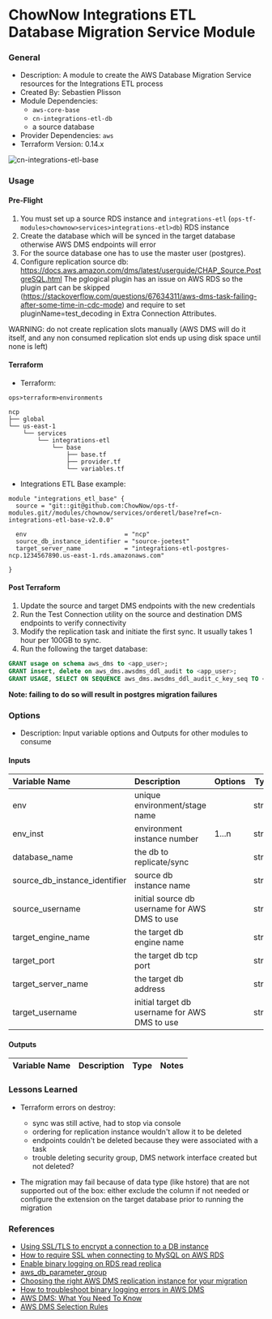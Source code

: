 # ChowNow Integrations ETL Database Migration Service Module

### General

* Description: A module to create the AWS Database Migration Service resources for the Integrations ETL process
* Created By: Sebastien Plisson
* Module Dependencies:
  * `aws-core-base`
  * `cn-integrations-etl-db`
  * a source database
* Provider Dependencies: `aws`
* Terraform Version: 0.14.x

![cn-integrations-etl-base](https://github.com/ChowNow/ops-tf-modules/workflows/cn-integrations-etl-base/badge.svg)

### Usage

#### Pre-Flight
1. You must set up a source RDS instance and `integrations-etl` (`ops-tf-modules>chownow>services>integrations-etl>db`) RDS instance
2. Create the database which will be synced in the target database otherwise AWS DMS endpoints will error
3. For the source database one has to use the master user (postgres).
4. Configure replication source db: https://docs.aws.amazon.com/dms/latest/userguide/CHAP_Source.PostgreSQL.html
  The pglogical plugin has an issue on AWS RDS so the plugin part can be skipped (https://stackoverflow.com/questions/67634311/aws-dms-task-failing-after-some-time-in-cdc-mode)
  and require to set pluginName=test_decoding in Extra Connection Attributes.

  WARNING: do not create replication slots manually (AWS DMS will do it itself, and any non consumed replication slot ends up using disk space until none is left)
#### Terraform

* Terraform:

`ops>terraform>environments`

```
ncp
├── global
└── us-east-1
    └── services
        └── integrations-etl
            └── base
                ├── base.tf
                ├── provider.tf
                └── variables.tf
```

* Integrations ETL Base example:

```hcl
module "integrations_etl_base" {
  source = "git::git@github.com:ChowNow/ops-tf-modules.git//modules/chownow/services/orderetl/base?ref=cn-integrations-etl-base-v2.0.0"

  env                           = "ncp"
  source_db_instance_identifier = "source-joetest"
  target_server_name            = "integrations-etl-postgres-ncp.1234567890.us-east-1.rds.amazonaws.com"

}
```

#### Post Terraform

1. Update the source and target DMS endpoints with the new credentials
2. Run the Test Connection utility on the source and destination DMS endpoints to verify connectivity
3. Modify the replication task and initiate the first sync. It usually takes 1 hour per 100GB to sync.
4. Run the following the target database:

```sql
GRANT usage on schema aws_dms to <app_user>;
GRANT insert, delete on aws_dms.awsdms_ddl_audit to <app_user>;
GRANT USAGE, SELECT ON SEQUENCE aws_dms.awsdms_ddl_audit_c_key_seq TO <app_user>;
```
**Note: failing to do so will result in postgres migration failures**

### Options

* Description: Input variable options and Outputs for other modules to consume

#### Inputs

| Variable Name                 | Description                                            | Options         | Type   | Required? | Notes |
| :---------------------------- | :----------------------------------------------------  | :-------------- | :----: | :-------: | :---- |
| env                           | unique environment/stage name                          |                 | string |  Yes      | N/A   |
| env_inst                      | environment instance number                            | 1...n           | string |  No       | N/A   |
| database_name                 | the db to replicate/sync                               |                 | string |  No       | N/A   |
| source_db_instance_identifier | source db instance name                                |                 | string |  Yes      | N/A   |
| source_username               | initial source db username for AWS DMS to use          |                 | string |  No       | N/A   |
| target_engine_name            | the target db engine name                              |                 | string |  No       | N/A   |
| target_port                   | the target db tcp port                                 |                 | string |  No       | N/A   |
| target_server_name            | the target db address                                  |                 | string |  Yes      | N/A   |
| target_username               | initial target db username for AWS DMS to use          |                 | string |  No       | N/A   |

#### Outputs

| Variable Name           | Description                                        | Type    | Notes |
| :---------------------- | :------------------------------------------------- | :-----: | :---- |

### Lessons Learned
* Terraform errors on destroy:
    - sync was still active, had to stop via console
    - ordering for replication instance wouldn't allow it to be deleted
    - endpoints couldn't be deleted because they were associated with a task
    - trouble deleting security group, DMS network interface created but not deleted?

* The migration may fail because of data type (like hstore) that are not supported out of the box: either exclude the column if not needed or configure the extension on the target database prior to running the migration
### References

* [Using SSL/TLS to encrypt a connection to a DB instance](https://docs.aws.amazon.com/AmazonRDS/latest/UserGuide/UsingWithRDS.SSL.html)
* [How to require SSL when connecting to MySQL on AWS RDS](https://www.laurencegellert.com/2017/08/how-to-require-ssl-when-connecting-to-mysql-on-aws-rds/)
* [Enable binary logging on RDS read replica](https://blog.pythian.com/enabling-binary-logging-rds-read-replica/)
* [aws_db_parameter_group](https://registry.terraform.io/providers/hashicorp/aws/latest/docs/resources/db_parameter_group)
* [Choosing the right AWS DMS replication instance for your migration](https://docs.aws.amazon.com/dms/latest/userguide/CHAP_ReplicationInstance.Types.html)
* [How to troubleshoot binary logging errors in AWS DMS](https://aws.amazon.com/premiumsupport/knowledge-center/dms-binary-logging-aurora-mysql/)
* [AWS DMS: What You Need To Know](https://bryteflow.com/aws-data-migration-service-or-aws-dms-what-you-need-to-know/)
* [AWS DMS Selection Rules](https://docs.aws.amazon.com/dms/latest/userguide/CHAP_Tasks.CustomizingTasks.TableMapping.SelectionTransformation.Selections.html)

